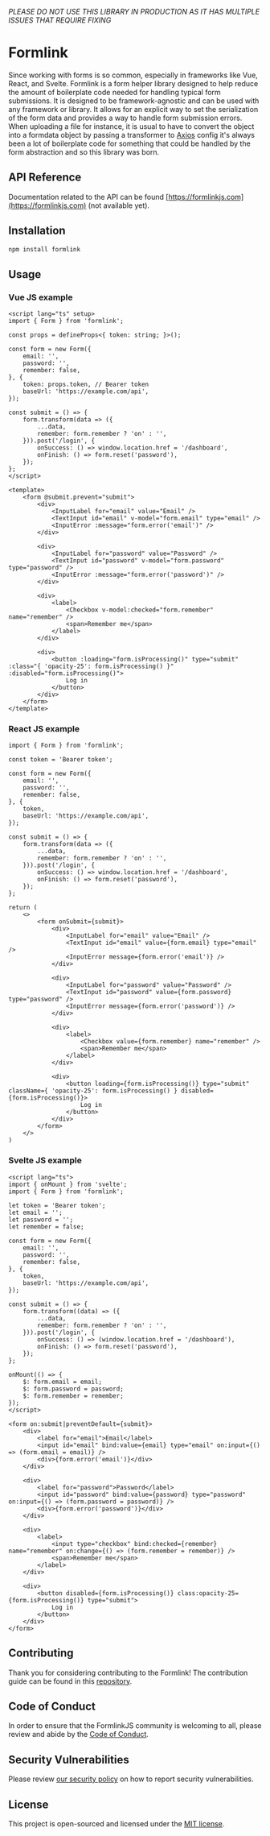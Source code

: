 *PLEASE DO NOT USE THIS LIBRARY IN PRODUCTION AS IT HAS MULTIPLE ISSUES THAT REQUIRE FIXING*

# Formlink

Since working with forms is so common, especially in frameworks like Vue, React, and Svelte. Formlink is a form helper library designed to help reduce the amount of boilerplate code needed for handling typical form submissions. It is designed to be framework-agnostic and can be used with any framework or library. It allows for an explicit way to set the serialization of the form data and provides a way to handle form submission errors. When uploading a file for instance, it is usual to have to convert the object into a formdata object by passing a transformer to [Axios](https://axios-http.com/docs/intro) config it's always been a lot of boilerplate code for something that could be handled by the form abstraction and so this library was born.

## API Reference

Documentation related to the API can be found [https://formlinkjs.com](https://formlinkjs.com) (not available yet).

## Installation

```bash
npm install formlink
```

## Usage

### Vue JS example

```vue
<script lang="ts" setup>
import { Form } from 'formlink';

const props = defineProps<{ token: string; }>();

const form = new Form({
    email: '',
    password: '',
    remember: false,
}, {
    token: props.token, // Bearer token
    baseUrl: 'https://example.com/api',
});

const submit = () => {
    form.transform(data => ({
        ...data,
        remember: form.remember ? 'on' : '',
    })).post('/login', {
        onSuccess: () => window.location.href = '/dashboard',
        onFinish: () => form.reset('password'),
    });
};
</script>

<template>
    <form @submit.prevent="submit">
        <div>
            <InputLabel for="email" value="Email" />
            <TextInput id="email" v-model="form.email" type="email" />
            <InputError :message="form.error('email')" />
        </div>

        <div>
            <InputLabel for="password" value="Password" />
            <TextInput id="password" v-model="form.password" type="password" />
            <InputError :message="form.error('password')" />
        </div>

        <div>
            <label>
                <Checkbox v-model:checked="form.remember" name="remember" />
                <span>Remember me</span>
            </label>
        </div>

        <div>
            <button :loading="form.isProcessing()" type="submit" :class="{ 'opacity-25': form.isProcessing() }" :disabled="form.isProcessing()">
                Log in
            </button>
        </div>
    </form>
</template>
```

### React JS example

```tsx
import { Form } from 'formlink';

const token = 'Bearer token';

const form = new Form({
    email: '',
    password: '',
    remember: false,
}, {
    token,
    baseUrl: 'https://example.com/api',
});

const submit = () => {
    form.transform(data => ({
        ...data,
        remember: form.remember ? 'on' : '',
    })).post('/login', {
        onSuccess: () => window.location.href = '/dashboard',
        onFinish: () => form.reset('password'),
    });
};

return (
    <>
        <form onSubmit={submit}>
            <div>
                <InputLabel for="email" value="Email" />
                <TextInput id="email" value={form.email} type="email" />
                <InputError message={form.error('email')} />
            </div>

            <div>
                <InputLabel for="password" value="Password" />
                <TextInput id="password" value={form.password} type="password" />
                <InputError message={form.error('password')} />
            </div>

            <div>
                <label>
                    <Checkbox value={form.remember} name="remember" />
                    <span>Remember me</span>
                </label>
            </div>

            <div>
                <button loading={form.isProcessing()} type="submit" className={ 'opacity-25': form.isProcessing() } disabled={form.isProcessing()}>
                    Log in
                </button>
            </div>
        </form>
    </>
)
```

### Svelte JS example

```svelte
<script lang="ts">
import { onMount } from 'svelte';
import { Form } from 'formlink';

let token = 'Bearer token';
let email = '';
let password = '';
let remember = false;

const form = new Form({
    email: '',
    password: '',
    remember: false,
}, {
    token,
    baseUrl: 'https://example.com/api',
});

const submit = () => {
    form.transform((data) => ({
        ...data,
        remember: form.remember ? 'on' : '',
    })).post('/login', {
        onSuccess: () => (window.location.href = '/dashboard'),
        onFinish: () => form.reset('password'),
    });
};

onMount(() => {
    $: form.email = email;
    $: form.password = password;
    $: form.remember = remember;
});
</script>

<form on:submit|preventDefault={submit}>
    <div>
        <label for="email">Email</label>
        <input id="email" bind:value={email} type="email" on:input={() => (form.email = email)} />
        <div>{form.error('email')}</div>
    </div>

    <div>
        <label for="password">Password</label>
        <input id="password" bind:value={password} type="password" on:input={() => (form.password = password)} />
        <div>{form.error('password')}</div>
    </div>

    <div>
        <label>
            <input type="checkbox" bind:checked={remember} name="remember" on:change={() => (form.remember = remember)} />
            <span>Remember me</span>
        </label>
    </div>

    <div>
        <button disabled={form.isProcessing()} class:opacity-25={form.isProcessing()} type="submit">
            Log in
        </button>
    </div>
</form>
```

## Contributing

Thank you for considering contributing to the Formlink! The contribution guide can be found in this [repository](https://github.com/formlinkjs/formlink/blob/main/.github/CONTRIBUTING.md).

## Code of Conduct

In order to ensure that the FormlinkJS community is welcoming to all, please review and abide by the [Code of Conduct](https://github.com/formlinkjs/formlink#coc-ov-file).

## Security Vulnerabilities

Please review [our security policy](https://github.com/formlinkjs/formlink/security/policy) on how to report security vulnerabilities.

## License

This project is open-sourced and licensed under the [MIT license](https://opensource.org/licenses/MIT).
